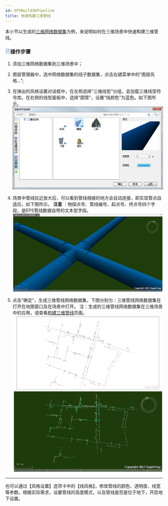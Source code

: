 ```yaml
---
id: EPSBuild3DPipeline
title: 快速构建三维管线
---
```

本小节以生成的[三维网络数据集](EPSBuildNetworkData.html)为例，来说明如何在三维场景中快速构建三维管线。

### ![](../../img/read.gif)操作步骤

  1. 添加三维网络数据集到三维场景中；
  2. 图层管理器中，选中网络数据集的线子数据集，点击右键菜单中的“图层风格…”;
  3. 在弹出的风格设置对话框中，在左侧选择“三维线型”分组，会加载三维线型符号库。在右侧的线型面板中，选择“圆管”，设置“线颜色”为蓝色。如下图所示。 
![](img/SelectPipelineSymbol.png)  

  4. 场景中管线拉近放大后，可以看到管线相接的地方会自动连接，即实现管点自适应，如下图所示。 **注意** ：物探点号、管线编号、起点号、终点号四个字段，是EPS管线数据自带的文本型字段。   
   ![](img/PipelineResult.png)  

  5. 点击“确定”，生成三维管线网络数据集，下图分别为：三维管线网络数据集在打开在地图窗口及在场景中打开。 注：生成的三维管线网络数据集在三维场景中的应用，请查看[构建三维管线](../../SceneOperation/Pipe3D/PipeStyle.htm)页面。 
![](img/BuildNetwork3DResult.png)  
---  

  
也可以通过【风格设置】选项卡中的【线风格】，修改管线的颜色、透明度、线宽等参数。根据实际需求，设置管线的高度模式，以及管线是否是位于地下，开启地下设置。

